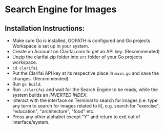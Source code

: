 # Search Engine for Images

## Installation Instructions:

* Make sure Go is installed, GOPATH is configured and Go projects Workspace is set up in your system.
* Create an Account on Clarifai.com to get an API key. (Recommended)
* Unzip the clarifai zip folder into `src` folder of your Go projects workspace.
* `cd clarifai`
* Put the Clarifai API key at its respective place in `main.go` and save the changes. (Recommended)
* Run `go build`.
* Run `./clarifai` and wait for the Search Engine to be ready, while the system builds an *_INVERTED INDEX_*.
* Interact with the interface on Terminal to search for images (i.e. type any term to search for images related to it), e.g. search for "exercise", "education", "architecture", "food" etc.
* Press any other alphabet except "Y" and return to exit out of interface/system.
